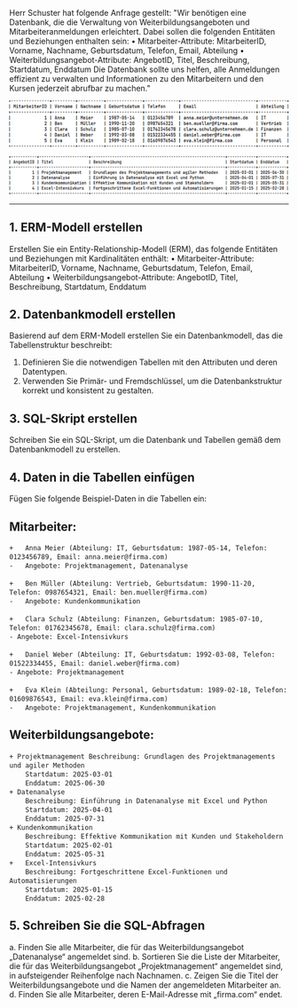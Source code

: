 Herr Schuster hat folgende Anfrage gestellt:
"Wir benötigen eine Datenbank, die die Verwaltung von Weiterbildungsangeboten und Mitarbeiteranmeldungen erleichtert. Dabei sollen die folgenden Entitäten und Beziehungen enthalten sein:
•	Mitarbeiter-Attribute: MitarbeiterID, Vorname, Nachname, Geburtsdatum, Telefon, Email, Abteilung
•	Weiterbildungsangebot-Attribute: AngebotID, Titel, Beschreibung, Startdatum, Enddatum
Die Datenbank sollte uns helfen, alle Anmeldungen effizient zu verwalten und Informationen zu den Mitarbeitern und den Kursen jederzeit abrufbar zu machen."   

![alt text](bild-1.png)

![alt text](bild-2.png)

________________________________________
## 1. ERM-Modell erstellen
Erstellen Sie ein Entity-Relationship-Modell (ERM), das folgende Entitäten und Beziehungen mit Kardinalitäten enthält:
•	Mitarbeiter-Attribute: MitarbeiterID, Vorname, Nachname, Geburtsdatum, Telefon, Email, Abteilung
•	Weiterbildungsangebot-Attribute: AngebotID, Titel, Beschreibung, Startdatum, Enddatum
## 2. Datenbankmodell erstellen
Basierend auf dem ERM-Modell erstellen Sie ein Datenbankmodell, das die Tabellenstruktur beschreibt:
1.	Definieren Sie die notwendigen Tabellen mit den Attributen und deren Datentypen.
2.	Verwenden Sie Primär- und Fremdschlüssel, um die Datenbankstruktur korrekt und konsistent zu gestalten.

## 3. SQL-Skript erstellen 

Schreiben Sie ein SQL-Skript, um die Datenbank und Tabellen gemäß dem Datenbankmodell zu erstellen.

## 4. Daten in die Tabellen einfügen

Fügen Sie folgende Beispiel-Daten in die Tabellen ein:

## Mitarbeiter:

    +   Anna Meier (Abteilung: IT, Geburtsdatum: 1987-05-14, Telefon: 0123456789, Email: anna.meier@firma.com)
    -	Angebote: Projektmanagement, Datenanalyse

    +   Ben Müller (Abteilung: Vertrieb, Geburtsdatum: 1990-11-20, Telefon: 0987654321, Email: ben.mueller@firma.com)
    -   Angebote: Kundenkommunikation

    +   Clara Schulz (Abteilung: Finanzen, Geburtsdatum: 1985-07-10, Telefon: 01762345678, Email: clara.schulz@firma.com)
    - Angebote: Excel-Intensivkurs

    +   Daniel Weber (Abteilung: IT, Geburtsdatum: 1992-03-08, Telefon: 01522334455, Email: daniel.weber@firma.com)
    - Angebote: Projektmanagement

    +   Eva Klein (Abteilung: Personal, Geburtsdatum: 1989-02-18, Telefon: 01609876543, Email: eva.klein@firma.com)
    -	Angebote: Projektmanagement, Kundenkommunikation

## Weiterbildungsangebote:

    + Projektmanagement Beschreibung: Grundlagen des Projektmanagements und agiler Methoden
    	Startdatum: 2025-03-01
    	Enddatum: 2025-06-30
    + Datenanalyse
        Beschreibung: Einführung in Datenanalyse mit Excel und Python
        Startdatum: 2025-04-01
        Enddatum: 2025-07-31
    + Kundenkommunikation
        Beschreibung: Effektive Kommunikation mit Kunden und Stakeholdern
        Startdatum: 2025-02-01
        Enddatum: 2025-05-31
    +   Excel-Intensivkurs
        Beschreibung: Fortgeschrittene Excel-Funktionen und Automatisierungen
        Startdatum: 2025-01-15
        Enddatum: 2025-02-28

## 5. Schreiben Sie die SQL-Abfragen

a. Finden Sie alle Mitarbeiter, die für das Weiterbildungsangebot „Datenanalyse“ angemeldet sind.
b. Sortieren Sie die Liste der Mitarbeiter, die für das Weiterbildungsangebot „Projektmanagement“ angemeldet sind, in aufsteigender Reihenfolge nach Nachnamen.
c. Zeigen Sie die Titel der Weiterbildungsangebote und die Namen der angemeldeten Mitarbeiter an.
d. Finden Sie alle Mitarbeiter, deren E-Mail-Adresse mit „firma.com“ endet.
